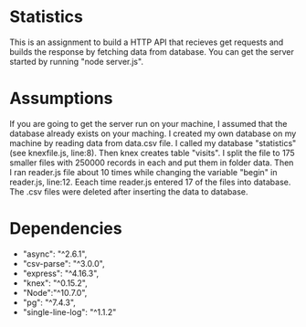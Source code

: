 # Statistics
This is an assignment to build a HTTP API that recieves get requests and builds the response by fetching data from database.
You can get the server started by running "node server.js".

# Assumptions
 If you are going to get the server run on your machine, I assumed that the database already exists on your maching.
 I created my own database on my machine by reading data from data.csv file.
 I called my database "statistics" (see knexfile.js, line:8). Then knex creates table "visits". I split the file to
 175 smaller files with 250000 records in each and put them in folder data. Then I ran reader.js file about 10 times while
 changing the variable "begin" in reader.js, line:12. Eeach time reader.js entered 17 of the files into database.
 The .csv files were deleted after inserting the data to database.


# Dependencies
  - "async": "^2.6.1",
  - "csv-parse": "^3.0.0",
  - "express": "^4.16.3",
  - "knex": "^0.15.2",
  - "Node":"^10.7.0",
  - "pg": "^7.4.3",
  - "single-line-log": "^1.1.2"
